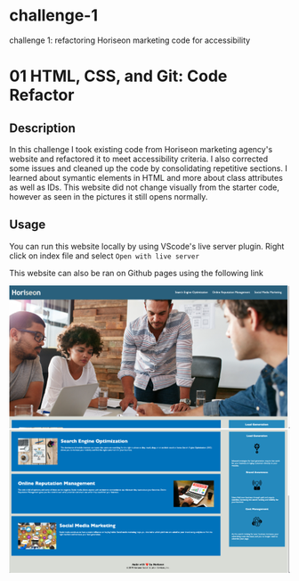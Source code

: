 # challenge-1
challenge 1: refactoring Horiseon marketing code for accessibility 
# 01 HTML, CSS, and Git: Code Refactor

## Description

In this challenge I took existing code from Horiseon marketing agency's website and refactored it to meet accessibility criteria. I also corrected some issues and cleaned up the code by consolidating repetitive sections. I learned about symantic elements in HTML and more about class attributes as well as IDs. This website did not change visually from the starter code, however as seen in the pictures it still opens normally.

## Usage

You can run this website locally by using VScode's live server plugin. Right click on index file and select `Open with live server`

This website can also be ran on Github pages using the following link 

![website page 1](/Develop/assets/images/website-page-1.png)
![website page 2](/Develop/assets/images/website-page-2.png)